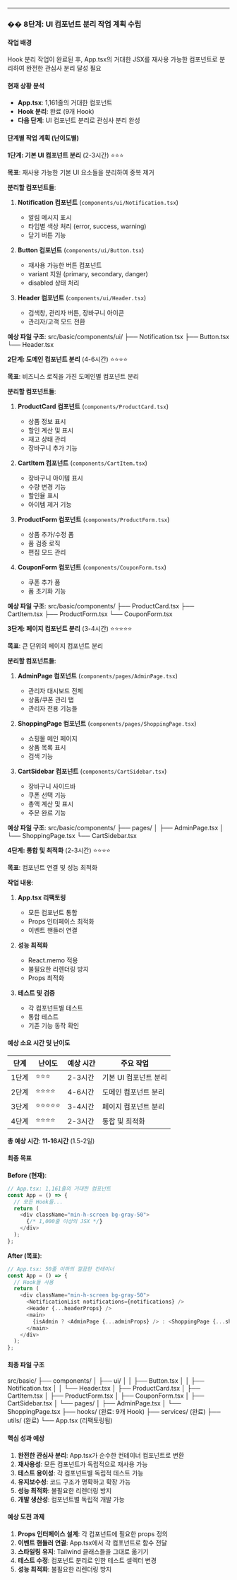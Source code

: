 ---

### �� 8단계: UI 컴포넌트 분리 작업 계획 수립

#### 작업 배경
Hook 분리 작업이 완료된 후, App.tsx의 거대한 JSX를 재사용 가능한 컴포넌트로 분리하여 완전한 관심사 분리 달성 필요

#### 현재 상황 분석
- **App.tsx**: 1,161줄의 거대한 컴포넌트
- **Hook 분리**: 완료 (9개 Hook)
- **다음 단계**: UI 컴포넌트 분리로 관심사 분리 완성

#### 단계별 작업 계획 (난이도별)

**1단계: 기본 UI 컴포넌트 분리** (2-3시간) ⭐⭐⭐

**목표**: 재사용 가능한 기본 UI 요소들을 분리하여 중복 제거

**분리할 컴포넌트들**:
1. **Notification 컴포넌트** (`components/ui/Notification.tsx`)
   - 알림 메시지 표시
   - 타입별 색상 처리 (error, success, warning)
   - 닫기 버튼 기능

2. **Button 컴포넌트** (`components/ui/Button.tsx`)
   - 재사용 가능한 버튼 컴포넌트
   - variant 지원 (primary, secondary, danger)
   - disabled 상태 처리

3. **Header 컴포넌트** (`components/ui/Header.tsx`)
   - 검색창, 관리자 버튼, 장바구니 아이콘
   - 관리자/고객 모드 전환

**예상 파일 구조**:
src/basic/components/ui/
├── Notification.tsx
├── Button.tsx
└── Header.tsx

**2단계: 도메인 컴포넌트 분리** (4-6시간) ⭐⭐⭐⭐

**목표**: 비즈니스 로직을 가진 도메인별 컴포넌트 분리

**분리할 컴포넌트들**:
1. **ProductCard 컴포넌트** (`components/ProductCard.tsx`)
   - 상품 정보 표시
   - 할인 계산 및 표시
   - 재고 상태 관리
   - 장바구니 추가 기능

2. **CartItem 컴포넌트** (`components/CartItem.tsx`)
   - 장바구니 아이템 표시
   - 수량 변경 기능
   - 할인율 표시
   - 아이템 제거 기능

3. **ProductForm 컴포넌트** (`components/ProductForm.tsx`)
   - 상품 추가/수정 폼
   - 폼 검증 로직
   - 편집 모드 관리

4. **CouponForm 컴포넌트** (`components/CouponForm.tsx`)
   - 쿠폰 추가 폼
   - 폼 초기화 기능

**예상 파일 구조**:
src/basic/components/
├── ProductCard.tsx
├── CartItem.tsx
├── ProductForm.tsx
└── CouponForm.tsx


**3단계: 페이지 컴포넌트 분리** (3-4시간) ⭐⭐⭐⭐⭐

**목표**: 큰 단위의 페이지 컴포넌트 분리

**분리할 컴포넌트들**:
1. **AdminPage 컴포넌트** (`components/pages/AdminPage.tsx`)
   - 관리자 대시보드 전체
   - 상품/쿠폰 관리 탭
   - 관리자 전용 기능들

2. **ShoppingPage 컴포넌트** (`components/pages/ShoppingPage.tsx`)
   - 쇼핑몰 메인 페이지
   - 상품 목록 표시
   - 검색 기능

3. **CartSidebar 컴포넌트** (`components/CartSidebar.tsx`)
   - 장바구니 사이드바
   - 쿠폰 선택 기능
   - 총액 계산 및 표시
   - 주문 완료 기능

**예상 파일 구조**:
src/basic/components/
├── pages/
│ ├── AdminPage.tsx
│ └── ShoppingPage.tsx
└── CartSidebar.tsx


**4단계: 통합 및 최적화** (2-3시간) ⭐⭐⭐⭐

**목표**: 컴포넌트 연결 및 성능 최적화

**작업 내용**:
1. **App.tsx 리팩토링**
   - 모든 컴포넌트 통합
   - Props 인터페이스 최적화
   - 이벤트 핸들러 연결

2. **성능 최적화**
   - React.memo 적용
   - 불필요한 리렌더링 방지
   - Props 최적화

3. **테스트 및 검증**
   - 각 컴포넌트별 테스트
   - 통합 테스트
   - 기존 기능 동작 확인

#### 예상 소요 시간 및 난이도

| 단계 | 난이도 | 예상 시간 | 주요 작업 |
|------|--------|-----------|-----------|
| 1단계 | ⭐⭐⭐ | 2-3시간 | 기본 UI 컴포넌트 분리 |
| 2단계 | ⭐⭐⭐⭐ | 4-6시간 | 도메인 컴포넌트 분리 |
| 3단계 | ⭐⭐⭐⭐⭐ | 3-4시간 | 페이지 컴포넌트 분리 |
| 4단계 | ⭐⭐⭐⭐ | 2-3시간 | 통합 및 최적화 |

**총 예상 시간**: **11-16시간** (1.5-2일)

#### 최종 목표

**Before (현재)**:
```typescript
// App.tsx: 1,161줄의 거대한 컴포넌트
const App = () => {
  // 모든 Hook들...
  return (
    <div className="min-h-screen bg-gray-50">
      {/* 1,000줄 이상의 JSX */}
    </div>
  );
};
```

**After (목표)**:
```typescript
// App.tsx: 50줄 이하의 깔끔한 컨테이너
const App = () => {
  // Hook들 사용
  return (
    <div className="min-h-screen bg-gray-50">
      <NotificationList notifications={notifications} />
      <Header {...headerProps} />
      <main>
        {isAdmin ? <AdminPage {...adminProps} /> : <ShoppingPage {...shoppingProps} />}
      </main>
    </div>
  );
};
```

#### 최종 파일 구조
src/basic/
├── components/
│ ├── ui/
│ │ ├── Button.tsx
│ │ ├── Notification.tsx
│ │ └── Header.tsx
│ ├── ProductCard.tsx
│ ├── CartItem.tsx
│ ├── ProductForm.tsx
│ ├── CouponForm.tsx
│ ├── CartSidebar.tsx
│ └── pages/
│ ├── AdminPage.tsx
│ └── ShoppingPage.tsx
├── hooks/ (완료: 9개 Hook)
├── services/ (완료)
├── utils/ (완료)
└── App.tsx (리팩토링됨)

#### 핵심 성과 예상

1. **완전한 관심사 분리**: App.tsx가 순수한 컨테이너 컴포넌트로 변환
2. **재사용성**: 모든 컴포넌트가 독립적으로 재사용 가능
3. **테스트 용이성**: 각 컴포넌트별 독립적 테스트 가능
4. **유지보수성**: 코드 구조가 명확하고 확장 가능
5. **성능 최적화**: 불필요한 리렌더링 방지
6. **개발 생산성**: 컴포넌트별 독립적 개발 가능

#### 예상 도전 과제

1. **Props 인터페이스 설계**: 각 컴포넌트에 필요한 props 정의
2. **이벤트 핸들러 연결**: App.tsx에서 각 컴포넌트로 함수 전달
3. **스타일링 유지**: Tailwind 클래스들을 그대로 옮기기
4. **테스트 수정**: 컴포넌트 분리로 인한 테스트 셀렉터 변경
5. **성능 최적화**: 불필요한 리렌더링 방지